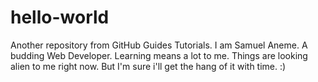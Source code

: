 # hello-world
Another repository from GitHub Guides Tutorials.
I am Samuel Aneme. A budding Web Developer. Learning means a lot to me. Things are looking alien to me right now. But I'm sure i'll get the hang of it with time.
:)
